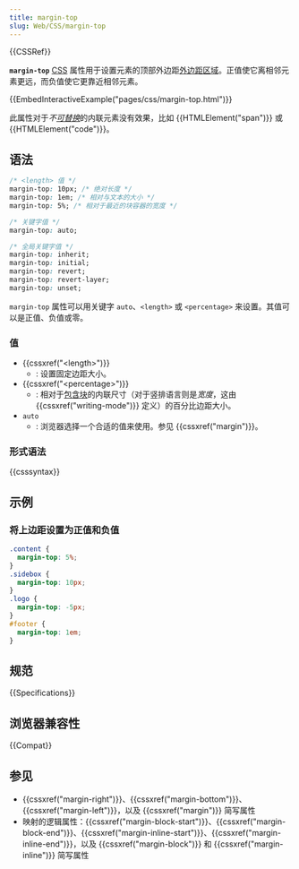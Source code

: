 ```yaml
---
title: margin-top
slug: Web/CSS/margin-top
---
```


{{CSSRef}}

**`margin-top`** [CSS](/zh-CN/docs/Web/CSS) 属性用于设置元素的顶部外边距[外边距区域](/zh-CN/docs/Web/CSS/CSS_box_model/Introduction_to_the_CSS_box_model#外边距区域)。正值使它离相邻元素更远，而负值使它更靠近相邻元素。

{{EmbedInteractiveExample("pages/css/margin-top.html")}}

此属性对于*不*[_可替换_](/zh-CN/docs/Web/CSS/Replaced_element)的内联元素没有效果，比如 {{HTMLElement("span")}} 或 {{HTMLElement("code")}}。

## 语法

```css
/* <length> 值 */
margin-top: 10px; /* 绝对长度 */
margin-top: 1em; /* 相对与文本的大小 */
margin-top: 5%; /* 相对于最近的块容器的宽度 */

/* 关键字值 */
margin-top: auto;

/* 全局关键字值 */
margin-top: inherit;
margin-top: initial;
margin-top: revert;
margin-top: revert-layer;
margin-top: unset;
```

`margin-top` 属性可以用关键字 `auto`、`<length>` 或 `<percentage>` 来设置。其值可以是正值、负值或零。

### 值

- {{cssxref("&lt;length&gt;")}}
  - : 设置固定边距大小。
- {{cssxref("&lt;percentage&gt;")}}
  - : 相对于[包含块](/zh-CN/docs/Web/CSS/Containing_block)的内联尺寸（对于竖排语言则是*宽度*，这由 {{cssxref("writing-mode")}} 定义）的百分比边距大小。
- `auto`
  - : 浏览器选择一个合适的值来使用。参见 {{cssxref("margin")}}。

### 形式语法

{{csssyntax}}

## 示例

### 将上边距设置为正值和负值

```css
.content {
  margin-top: 5%;
}
.sidebox {
  margin-top: 10px;
}
.logo {
  margin-top: -5px;
}
#footer {
  margin-top: 1em;
}
```

## 规范

{{Specifications}}

## 浏览器兼容性

{{Compat}}

## 参见

- {{cssxref("margin-right")}}、{{cssxref("margin-bottom")}}、{{cssxref("margin-left")}}，以及 {{cssxref("margin")}} 简写属性
- 映射的逻辑属性：{{cssxref("margin-block-start")}}、{{cssxref("margin-block-end")}}、{{cssxref("margin-inline-start")}}、{{cssxref("margin-inline-end")}}，以及 {{cssxref("margin-block")}} 和 {{cssxref("margin-inline")}} 简写属性
